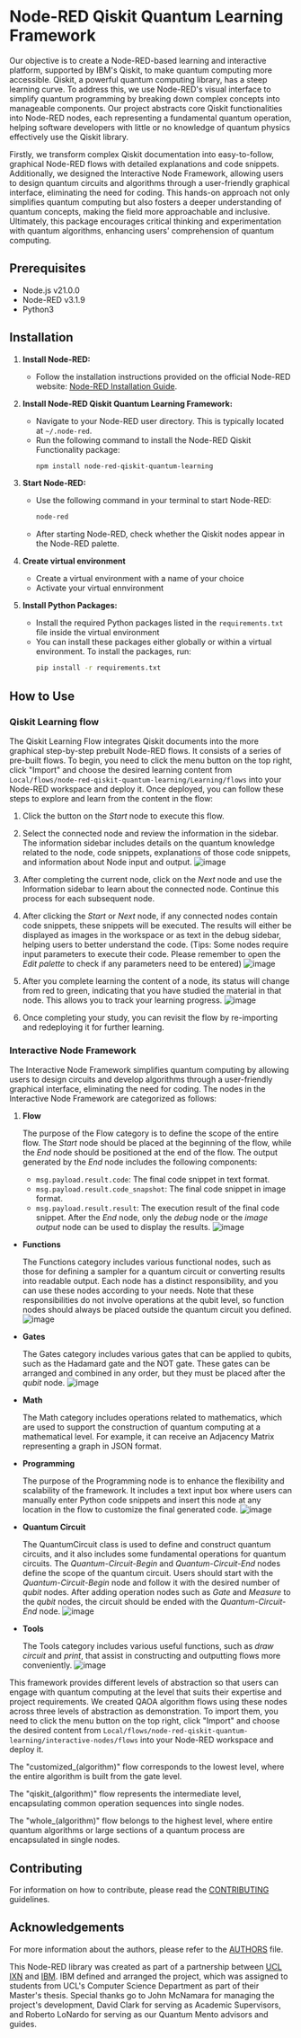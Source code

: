 # Node-RED Qiskit Quantum Learning Framework

Our objective is to create a Node-RED-based learning and interactive platform, supported by IBM's Qiskit, to make quantum computing more accessible. Qiskit, a powerful quantum computing library, has a steep learning curve. To address this, we use Node-RED's visual interface to simplify quantum programming by breaking down complex concepts into manageable components. Our project abstracts core Qiskit functionalities into Node-RED nodes, each representing a fundamental quantum operation, helping software developers with little or no knowledge of quantum physics effectively use the Qiskit library.

Firstly, we transform complex Qiskit documentation into easy-to-follow, graphical Node-RED flows with detailed explanations and code snippets. Additionally, we designed the Interactive Node Framework, allowing users to design quantum circuits and algorithms through a user-friendly graphical interface, eliminating the need for coding. This hands-on approach not only simplifies quantum computing but also fosters a deeper understanding of quantum concepts, making the field more approachable and inclusive. Ultimately, this package encourages critical thinking and experimentation with quantum algorithms, enhancing users' comprehension of quantum computing.

## Prerequisites

- Node.js v21.0.0
- Node-RED v3.1.9
- Python3

## Installation

1. **Install Node-RED:**

   - Follow the installation instructions provided on the official Node-RED website: [Node-RED Installation Guide](https://nodered.org/docs/getting-started/local).

2. **Install Node-RED Qiskit Quantum Learning Framework:**

   - Navigate to your Node-RED user directory. This is typically located at `~/.node-red`.
   - Run the following command to install the Node-RED Qiskit Functionality package:
     ```bash
     npm install node-red-qiskit-quantum-learning
     ```

3. **Start Node-RED:**

   - Use the following command in your terminal to start Node-RED:
     ```bash
     node-red
     ```
   - After starting Node-RED, check whether the Qiskit nodes appear in the Node-RED palette.

4. **Create virtual environment**

   - Create a virtual environment with a name of your choice
   - Activate your virtual ennvironment

5. **Install Python Packages:**
   - Install the required Python packages listed in the `requirements.txt` file inside the virtual environment
   - You can install these packages either globally or within a virtual environment. To install the packages, run:
     ```bash
     pip install -r requirements.txt
     ```

## How to Use

### Qiskit Learning flow

The Qiskit Learning Flow integrates Qiskit documents into the more graphical step-by-step prebuilt Node-RED flows. It consists of a series of pre-built flows. To begin, you need to click the menu button on the top right, click "Import" and choose the desired learning content from `Local/flows/node-red-qiskit-quantum-learning/Learning/flows` into your Node-RED workspace and deploy it. Once deployed, you can follow these steps to explore and learn from the content in the flow:

1. Click the button on the _Start_ node to execute this flow.

2. Select the connected node and review the information in the sidebar. The information sidebar includes details on the quantum knowledge related to the node, code snippets, explanations of those code snippets, and information about Node input and output.
   ![image](./assets/Learning_flow_step2.jpg)

3. After completing the current node, click on the _Next_ node and use the Information sidebar to learn about the connected node. Continue this process for each subsequent node.

4. After clicking the _Start_ or _Next_ node, if any connected nodes contain code snippets, these snippets will be executed. The results will either be displayed as images in the workspace or as text in the debug sidebar, helping users to better understand the code. (Tips: Some nodes require input parameters to execute their code. Please remember to open the _Edit palette_ to check if any parameters need to be entered)
   ![image](./assets/Learning_flow_step4.jpg)

5. After you complete learning the content of a node, its status will change from red to green, indicating that you have studied the material in that node. This allows you to track your learning progress.
   ![image](./assets/Learning_flow_step5.jpg)

6. Once completing your study, you can revisit the flow by re-importing and redeploying it for further learning.

### Interactive Node Framework

The Interactive Node Framework simplifies quantum computing by allowing users to design circuits and develop algorithms through a user-friendly graphical interface, eliminating the need for coding. The nodes in the Interactive Node Framework are categorized as follows:

1. **Flow**

   The purpose of the Flow category is to define the scope of the entire flow. The _Start_ node should be placed at the beginning of the flow, while the _End_ node should be positioned at the end of the flow. The output generated by the _End_ node includes the following components:

   - `msg.payload.result.code`: The final code snippet in text format.
   - `msg.payload.result.code_snapshot`: The final code snippet in image format.
   - `msg.payload.result.result`: The execution result of the final code snippet.
     After the _End_ node, only the _debug_ node or the _image output_ node can be used to display the results.
     ![image](./assets/Interactive_flow.png)

- **Functions**

  The Functions category includes various functional nodes, such as those for defining a sampler for a quantum circuit or converting results into readable output. Each node has a distinct responsibility, and you can use these nodes according to your needs. Note that these responsibilities do not involve operations at the qubit level, so function nodes should always be placed outside the quantum circuit you defined.
  ![image](./assets/Interactive_functions.png)

- **Gates**

  The Gates category includes various gates that can be applied to qubits, such as the Hadamard gate and the NOT gate. These gates can be arranged and combined in any order, but they must be placed after the _qubit_ node.
  ![image](./assets/Interactive_gates.png)

- **Math**

  The Math category includes operations related to mathematics, which are used to support the construction of quantum computing at a mathematical level. For example, it can receive an Adjacency Matrix representing a graph in JSON format.

- **Programming**

  The purpose of the Programming node is to enhance the flexibility and scalability of the framework. It includes a text input box where users can manually enter Python code snippets and insert this node at any location in the flow to customize the final generated code.
  ![image](./assets/Interactive_programming.png)

- **Quantum Circuit**

  The QuantumCircuit class is used to define and construct quantum circuits, and it also includes some fundamental operations for quantum circuits. The _Quantum-Circuit-Begin_ and _Quantum-Circuit-End_ nodes define the scope of the quantum circuit. Users should start with the _Quantum-Circuit-Begin_ node and follow it with the desired number of _qubit_ nodes. After adding operation nodes such as _Gate_ and _Measure_ to the _qubit_ nodes, the circuit should be ended with the _Quantum-Circuit-End_ node.
  ![image](./assets/Interactive_quantum_circuit.png)

- **Tools**

  The Tools category includes various useful functions, such as _draw circuit_ and _print_, that assist in constructing and outputting flows more conveniently.
  ![image](./assets/Interactive_tools.png)

This framework provides different levels of abstraction so that users can engage with quantum computing at the level that suits their expertise and project requirements. We created QAOA algorithm flows using these nodes across three levels of abstraction as demonstration. To import them, you need to click the menu button on the top right, click "Import" and choose the desired content from `Local/flows/node-red-qiskit-quantum-learning/interactive-nodes/flows` into your Node-RED workspace and deploy it.

The "customized\_(algorithm)" flow corresponds to the lowest level, where the entire algorithm is built from the gate level.

The "qiskit\_(algorithm)" flow represents the intermediate level, encapsulating common operation sequences into single nodes.

The "whole\_(algorithm)" flow belongs to the highest level, where entire quantum algorithms or large sections of a quantum process are encapsulated in single nodes.

## Contributing

For information on how to contribute, please read the [CONTRIBUTING](./CONTRIBUTING.md) guidelines.

## Acknowledgements

For more information about the authors, please refer to the [AUTHORS](./AUTHORS) file.

This Node-RED library was created as part of a partnership between [UCL IXN](https://www.ucl.ac.uk/computer-science/collaborate/ucl-industry-exchange-network-ucl-ixn) and [IBM](https://www.ibm.com/uk-en). IBM defined and arranged the project, which was assigned to students from UCL's Computer Science Department as part of their Master's thesis. Special thanks go to John McNamara for managing the project's development, David Clark for serving as Academic Supervisors, and Roberto LoNardo for serving as our Quantum Mento advisors and guides.

